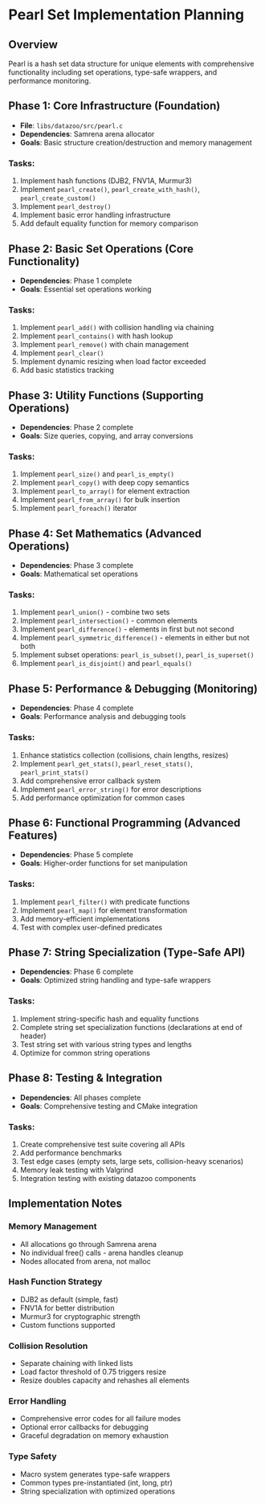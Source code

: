 # Pearl Set Implementation Planning

## Overview
Pearl is a hash set data structure for unique elements with comprehensive functionality including set operations, type-safe wrappers, and performance monitoring.

## Phase 1: Core Infrastructure (Foundation)
- **File**: `libs/datazoo/src/pearl.c`
- **Dependencies**: Samrena arena allocator
- **Goals**: Basic structure creation/destruction and memory management

### Tasks:
1. Implement hash functions (DJB2, FNV1A, Murmur3)
2. Implement `pearl_create()`, `pearl_create_with_hash()`, `pearl_create_custom()`
3. Implement `pearl_destroy()`
4. Implement basic error handling infrastructure
5. Add default equality function for memory comparison

## Phase 2: Basic Set Operations (Core Functionality)  
- **Dependencies**: Phase 1 complete
- **Goals**: Essential set operations working

### Tasks:
1. Implement `pearl_add()` with collision handling via chaining
2. Implement `pearl_contains()` with hash lookup
3. Implement `pearl_remove()` with chain management
4. Implement `pearl_clear()`
5. Implement dynamic resizing when load factor exceeded
6. Add basic statistics tracking

## Phase 3: Utility Functions (Supporting Operations)
- **Dependencies**: Phase 2 complete  
- **Goals**: Size queries, copying, and array conversions

### Tasks:
1. Implement `pearl_size()` and `pearl_is_empty()`
2. Implement `pearl_copy()` with deep copy semantics
3. Implement `pearl_to_array()` for element extraction
4. Implement `pearl_from_array()` for bulk insertion
5. Implement `pearl_foreach()` iterator

## Phase 4: Set Mathematics (Advanced Operations)
- **Dependencies**: Phase 3 complete
- **Goals**: Mathematical set operations

### Tasks:
1. Implement `pearl_union()` - combine two sets
2. Implement `pearl_intersection()` - common elements  
3. Implement `pearl_difference()` - elements in first but not second
4. Implement `pearl_symmetric_difference()` - elements in either but not both
5. Implement subset operations: `pearl_is_subset()`, `pearl_is_superset()`
6. Implement `pearl_is_disjoint()` and `pearl_equals()`

## Phase 5: Performance & Debugging (Monitoring)
- **Dependencies**: Phase 4 complete
- **Goals**: Performance analysis and debugging tools

### Tasks:
1. Enhance statistics collection (collisions, chain lengths, resizes)
2. Implement `pearl_get_stats()`, `pearl_reset_stats()`, `pearl_print_stats()`
3. Add comprehensive error callback system
4. Implement `pearl_error_string()` for error descriptions
5. Add performance optimization for common cases

## Phase 6: Functional Programming (Advanced Features)
- **Dependencies**: Phase 5 complete
- **Goals**: Higher-order functions for set manipulation

### Tasks:
1. Implement `pearl_filter()` with predicate functions
2. Implement `pearl_map()` for element transformation
3. Add memory-efficient implementations
4. Test with complex user-defined predicates

## Phase 7: String Specialization (Type-Safe API)
- **Dependencies**: Phase 6 complete
- **Goals**: Optimized string handling and type-safe wrappers

### Tasks:
1. Implement string-specific hash and equality functions
2. Complete string set specialization functions (declarations at end of header)
3. Test string set with various string types and lengths
4. Optimize for common string operations

## Phase 8: Testing & Integration
- **Dependencies**: All phases complete
- **Goals**: Comprehensive testing and CMake integration

### Tasks:
1. Create comprehensive test suite covering all APIs
2. Add performance benchmarks
3. Test edge cases (empty sets, large sets, collision-heavy scenarios)
4. Memory leak testing with Valgrind
5. Integration testing with existing datazoo components

## Implementation Notes

### Memory Management
- All allocations go through Samrena arena
- No individual free() calls - arena handles cleanup
- Nodes allocated from arena, not malloc

### Hash Function Strategy
- DJB2 as default (simple, fast)
- FNV1A for better distribution
- Murmur3 for cryptographic strength
- Custom functions supported

### Collision Resolution
- Separate chaining with linked lists
- Load factor threshold of 0.75 triggers resize
- Resize doubles capacity and rehashes all elements

### Error Handling
- Comprehensive error codes for all failure modes
- Optional error callbacks for debugging
- Graceful degradation on memory exhaustion

### Type Safety
- Macro system generates type-safe wrappers
- Common types pre-instantiated (int, long, ptr)
- String specialization with optimized operations